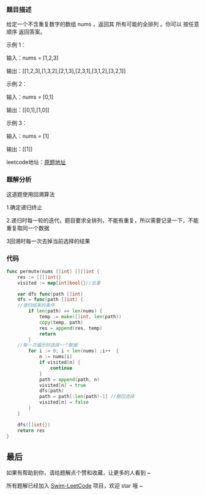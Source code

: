 ### 题目描述
给定一个不含重复数字的数组 nums ，返回其 所有可能的全排列 。你可以 按任意顺序 返回答案。
 

示例 1：

输入：nums = [1,2,3]

输出：[[1,2,3],[1,3,2],[2,1,3],[2,3,1],[3,1,2],[3,2,1]]

示例 2：

输入：nums = [0,1]

输出：[[0,1],[1,0]]

示例 3：

输入：nums = [1]

输出：[[1]]


leetcode地址：[原题地址](https://leetcode-cn.com/problems/permutations/solution/by-ma-te-a-e54t/)

### 题解分析

这道题使用回溯算法

1.确定递归终止

2.递归时每一轮的迭代，题目要求全排列，不能有重复，所以需要记录一下，不能重复取同一个数据

3回溯时每一次去掉当前选择的结果

### 代码

```go
func permute(nums []int) [][]int {
	res := [][]int{}
	visited := map[int]bool{}//去重

	var dfs func(path []int)
	dfs = func(path []int) {
    //递归结束的条件
		if len(path) == len(nums) {
			temp := make([]int, len(path))
			copy(temp, path)
			res = append(res, temp)
			return
		}
    //每一次遍历时选择一个数据
		for i := 0; i < len(nums) ;i++  {
            n := nums[i]
			if visited[n] {
				continue
			}
			path = append(path, n)
			visited[n] = true
			dfs(path)
			path = path[:len(path)-1] //撤回选择
			visited[n] = false
		}
	}

	dfs([]int{})
	return res
}
```

## 最后
如果有帮助到你，请给题解点个赞和收藏，让更多的人看到 ~

所有题解已经加入 [Swim-LeetCode](https://github.com/niuniumart/Swim-LeetCode) 项目，欢迎 star 哦 ~



